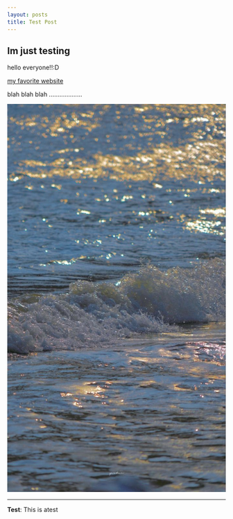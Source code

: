 ```yaml
---
layout: posts
title: Test Post
---
```


## Im just testing
hello everyone!!:D


[my favorite website](http://www.google.com)

blah blah blah ...................


![alt text](../assets/images/picture.jpg "Team Picture")

---
**Test**: This is atest
